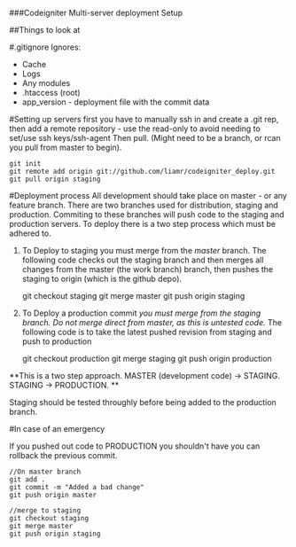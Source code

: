 ###Codeigniter Multi-server deployment Setup



##Things to look at

#.gitignore
Ignores:

* Cache
* Logs
* Any modules
* .htaccess (root)
* app_version - deployment file with the commit data

#Setting up servers
first you have to manually ssh in and create a .git rep, then
add a remote repository - use the read-only to avoid needing to set/use ssh keys/ssh-agent
Then pull. (Might need to be a branch, or rcan you pull from master to begin).

	git init
	git remote add origin git://github.com/liamr/codeigniter_deploy.git
	git pull origin staging




#Deployment process
All development should take place on master - or any feature branch.
There are two branches used for distribution, staging and production. Commiting to these branches will push code to the staging and production servers. To deploy there is a two step process which must be adhered to. 

1. To Deploy to staging you must merge from the *master* branch.
The following code checks out the staging branch and then merges all changes from the master (the work branch) branch, then pushes the staging to origin (which is the github depo).

	git checkout staging
	git merge master
	git push origin staging

2. To Deploy a production commit *you must merge from the staging branch. Do not merge direct from master, as this is untested code.*
The following code is to take the latest pushed revision from staging and push to production

	git checkout production
	git merge staging
	git push origin production

**This is a two step approach. MASTER (development code) -> STAGING. STAGING -> PRODUCTION. **

Staging should be tested throughly before being added to the production branch.

#In case of an emergency

If you pushed out code to PRODUCTION you shouldn't have you can rollback the previous commit.

	//On master branch
	git add .
	git commit -m "Added a bad change"
	git push origin master

	//merge to staging
	git checkout staging
	git merge master
	git push origin staging	

	

